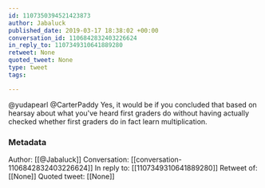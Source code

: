 ```yaml
---
id: 1107350394521423873
author: Jabaluck
published_date: 2019-03-17 18:38:02 +00:00
conversation_id: 1106842832403226624
in_reply_to: 1107349310641889280
retweet: None
quoted_tweet: None
type: tweet
tags:

---
```


@yudapearl @CarterPaddy Yes, it would be if you concluded that based on hearsay about what you've heard first graders do without having actually checked whether first graders do in fact learn multiplication.

### Metadata

Author: [[@Jabaluck]]
Conversation: [[conversation-1106842832403226624]]
In reply to: [[1107349310641889280]]
Retweet of: [[None]]
Quoted tweet: [[None]]

